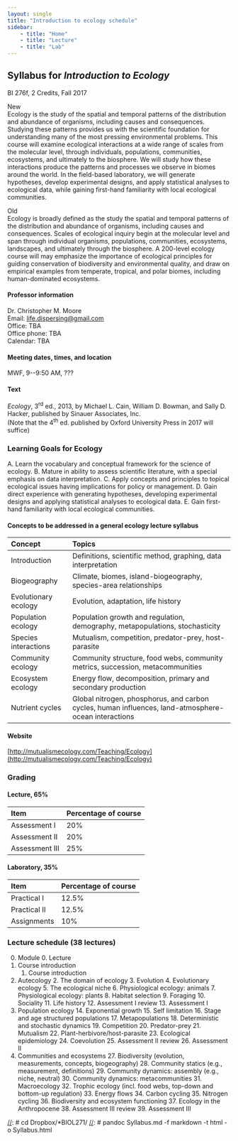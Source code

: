 ```yaml
---
layout: single
title: "Introduction to ecology schedule"
sidebar:
    - title: "Home"
    - title: "Lecture"
    - title: "Lab"
---
```


## Syllabus for *Introduction to Ecology*
BI 276f, 2 Credits, Fall 2017

New  
Ecology is the study of the spatial and temporal patterns of the distribution and abundance of organisms, including causes and consequences.  Studying these patterns provides us with the scientific foundation for understanding many of the most pressing environmental problems. This course will examine ecological interactions at a wide range of scales from the molecular level, through individuals, populations, communities, ecosystems, and ultimately to the biosphere. We will study how these interactions produce the patterns and processes we observe in biomes around the world. In the field-based laboratory, we will generate hypotheses, develop experimental designs, and apply statistical analyses to ecological data, while gaining first-hand familiarity with local ecological communities.

Old  
Ecology is broadly defined as the study the spatial and temporal patterns of the distribution and abundance of organisms, including causes and consequences. Scales of ecological inquiry begin at the molecular level and span through individual organisms, populations, communities, ecosystems, landscapes, and ultimately through the biosphere.  A 200-level ecology course will  may emphasize the importance of ecological principles for guiding conservation of biodiversity and environmental quality, and draw on empirical examples from temperate, tropical, and polar biomes, including human-dominated ecosystems.

#### Professor information
Dr. Christopher M. Moore  
Email: [life.dispersing@gmail.com](life.dispersing@gmail.com)  
Office: TBA  
Office phone: TBA  
Calendar: TBA  

#### Meeting dates, times, and location
MWF, 9--9:50 AM, ???

#### Text
*Ecology*, 3<sup>rd</sup> ed., 2013, by Michael L. Cain, William D. Bowman, and Sally D. Hacker, published by Sinauer Associates, Inc.   
(Note that the 4<sup>th</sup> ed. published by Oxford University Press in 2017 will suffice)

### Learning Goals for Ecology

A.  Learn the vocabulary and conceptual framework for the science of ecology.
B.  Mature in ability to assess scientific literature, with a special emphasis on data interpretation.
C.  Apply concepts and principles to topical ecological issues having implications for policy or management.
D.  Gain direct experience with generating hypotheses, developing experimental designs and applying statistical analyses to ecological data.
E.  Gain first-hand familiarity with local ecological communities.

#### Concepts to be addressed in a general ecology lecture syllabus

Concept        | Topics
:--------------|:-------------------------------------------------------------------------
Introduction | Definitions, scientific method, graphing, data interpretation
Biogeography | Climate, biomes, island-biogeography, species-area relationships
Evolutionary ecology | Evolution, adaptation, life history
Population ecology | Population growth and regulation, demography, metapopulations, stochasticity
Species interactions | Mutualism, competition, predator-prey, host-parasite
Community ecology | Community structure, food webs, community metrics, succession, metacommunities
Ecosystem ecology | Energy flow, decomposition, primary and secondary production 
Nutrient cycles | Global nitrogen, phosphorus, and carbon cycles, human influences, land-atmosphere-ocean interactions 


#### Website
[http://mutualismecology.com/Teaching/Ecology](http://mutualismecology.com/Teaching/Ecology)

### Grading

#### Lecture, 65%

Item           | Percentage of course |
:--------------|:---------------------|
Assessment I   | 20%                  |
Assessment II  | 20%                  |
Assessment III | 25%                  |

#### Laboratory, 35%

Item           | Percentage of course |
:--------------|:---------------------|
Practical I    | 12.5%                |
Practical II   | 12.5%                |
Assignments    | 10%                  |


### Lecture schedule (38 lectures)

0. Module
    0. Lecture
1. Course introduction
    1. Course introduction
2. Autecology
    2. The domain of ecology
    3. Evolution
    4. Evolutionary ecology
    5. The ecological niche
    6. Physiological ecology: animals
    7. Physiological ecology: plants
    8. Habitat selection
    9. Foraging
    10. Sociality
    11. Life history
    12. Assessment I review
    13. Assessment I
3.  Population ecology
    14. Exponential growth
    15. Self limitation
    16. Stage and age structured populations
    17. Metapopulations
    18. Deterministic and stochastic dynamics
    19. Competition
    20. Predator-prey
    21. Mutualism
    22. Plant-herbivore/host-parasite
    23. Ecological epidemiology
    24. Coevolution
    25. Assessment II review
    26. Assessment II
4.  Communities and ecosystems
    27. Biodiversity (evolution, measurements, concepts, biogeography)
    28. Community statics (e.g., measurement, definitions)
    29. Community dynamics: assembly (e.g., niche, neutral)
    30. Community dynamics: metacommunities
    31. Macroecology
    32. Trophic ecology (incl. food webs, top-down and bottom-up regulation)
    33. Energy flows
    34. Carbon cycling
    35. Nitrogen cycling
    36. Biodiversity and ecosystem functioning
    37. Ecology in the Anthropocene
    38. Assessment III review
    39. Assessment III

[//]: <link rel="stylesheet" type="text/css" href="mystyle.css">
[//]: # cd Dropbox/\*BIOL271/
[//]: # pandoc Syllabus.md -f markdown -t html -o Syllabus.html
